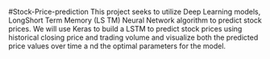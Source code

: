 #Stock-Price-prediction
This project seeks to utilize Deep Learning models, LongShort Term Memory (LS TM) Neural  Network algorithm to predict stock prices.  We will use Keras to build a LSTM to predict stock prices using historical closing price and trading  volume and visualize both the predicted price values over time a nd the optimal parameters for  the model. 